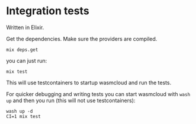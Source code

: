 # Integration tests

Written in Elixir.

Get the dependencies. Make sure the providers are compiled.

```
mix deps.get
```

you can just run:

```
mix test
```

This will use testcontainers to startup wasmcloud and run the tests.

For quicker debugging and writing tests you can start wasmcloud with `wash up` and then you run (this will not use testcontainers):

```
wash up -d
CI=1 mix test
```
